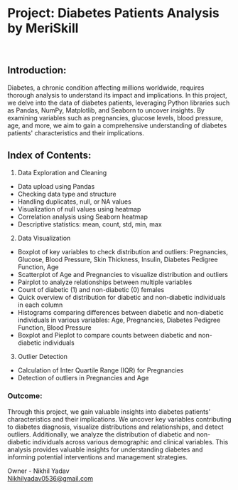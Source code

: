 
# Project: Diabetes Patients Analysis by MeriSkill

<br>

## Introduction:
Diabetes, a chronic condition affecting millions worldwide, requires thorough analysis to understand its impact and implications. In this project, we delve into the data of diabetes patients, leveraging Python libraries such as Pandas, NumPy, Matplotlib, and Seaborn to uncover insights. By examining variables such as pregnancies, glucose levels, blood pressure, age, and more, we aim to gain a comprehensive understanding of diabetes patients' characteristics and their implications.

## Index of Contents:

1. Data Exploration and Cleaning

* Data upload using Pandas
* Checking data type and structure
* Handling duplicates, null, or NA values
* Visualization of null values using heatmap
* Correlation analysis using Seaborn heatmap
* Descriptive statistics: mean, count, std, min, max

2. Data Visualization

* Boxplot of key variables to check distribution and outliers: Pregnancies, Glucose, Blood Pressure, Skin Thickness, Insulin, Diabetes Pedigree Function, Age
* Scatterplot of Age and Pregnancies to visualize distribution and outliers
* Pairplot to analyze relationships between multiple variables
* Count of diabetic (1) and non-diabetic (0) females
* Quick overview of distribution for diabetic and non-diabetic individuals in each column
* Histograms comparing differences between diabetic and non-diabetic individuals in various variables: Age, Pregnancies, Diabetes Pedigree Function, Blood Pressure
* Boxplot and Pieplot to compare counts between diabetic and non-diabetic individuals

3. Outlier Detection

* Calculation of Inter Quartile Range (IQR) for Pregnancies
* Detection of outliers in Pregnancies and Age

### Outcome:
Through this project, we gain valuable insights into diabetes patients' characteristics and their implications. We uncover key variables contributing to diabetes diagnosis, visualize distributions and relationships, and detect outliers. Additionally, we analyze the distribution of diabetic and non-diabetic individuals across various demographic and clinical variables. This analysis provides valuable insights for understanding diabetes and informing potential interventions and management strategies.


Owner - Nikhil Yadav
<br>
Nikhilyadav0536@gmail.com<br>
